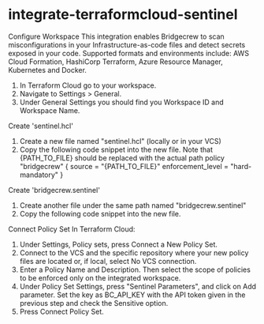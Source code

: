# integrate-terraformcloud-sentinel

Configure Workspace
This integration enables Bridgecrew to scan misconfigurations in your Infrastructure-as-code files and detect secrets exposed in your code. Supported formats and environments include: AWS Cloud Formation, HashiCorp Terraform, Azure Resource Manager, Kubernetes and Docker.

1. In Terraform Cloud go to your workspace.
2. Navigate to Settings > General.
3. Under General Settings you should find you Workspace ID and Workspace Name.

Create 'sentinel.hcl'
1. Create a new file named "sentinel.hcl" (locally or in your VCS)
2. Copy the following code snippet into the new file.
Note that {PATH_TO_FILE} should be replaced with the actual path
policy "bridgecrew" {
        source            = "{PATH_TO_FILE}"
        enforcement_level = "hard-mandatory"
}


Create 'bridgecrew.sentinel'
1. Create another file under the same path named "bridgecrew.sentinel"
2. Copy the following code snippet into the new file.

Connect Policy Set
In Terraform Cloud:
1. Under Settings, Policy sets, press Connect a New Policy Set.
2. Connect to the VCS and the specific repository where your new policy files are located or, if local, select No VCS connection.
3. Enter a Policy Name and Description. Then select the scope of policies to be enforced only on the integrated workspace.
4. Under Policy Set Settings, press "Sentinel Parameters", and click on Add parameter. Set the key as BC_API_KEY with the API token given in the previous step and check the Sensitive option.
5. Press Connect Policy Set.
